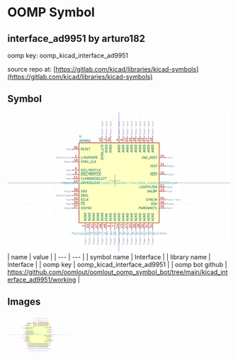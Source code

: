 # OOMP Symbol  
## interface_ad9951  by arturo182  
  
oomp key: oomp_kicad_interface_ad9951  
  
source repo at: [https://gitlab.com/kicad/libraries/kicad-symbols](https://gitlab.com/kicad/libraries/kicad-symbols)  
## Symbol  
  
[![working.png](working_600.png)](working.png)  
| name | value | 
| --- | --- | 
| symbol name | Interface | 
| library name | Interface | 
| oomp key | oomp_kicad_interface_ad9951 | 
| oomp bot github | https://github.com/oomlout/oomlout_oomp_symbol_bot/tree/main/kicad_interface_ad9951/working | 
## Images  
  
[![working.png](working_140.png)](working.png)  
